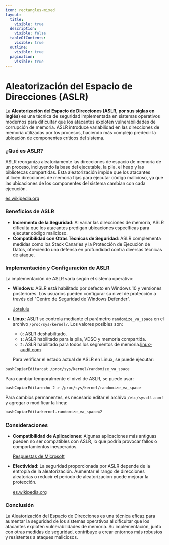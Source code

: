 ```yaml
---
icon: rectangles-mixed
layout:
  title:
    visible: true
  description:
    visible: false
  tableOfContents:
    visible: true
  outline:
    visible: true
  pagination:
    visible: true
---
```


# Aleatorización del Espacio de Direcciones (ASLR)

La **Aleatorización del Espacio de Direcciones (ASLR, por sus siglas en inglés)** es una técnica de seguridad implementada en sistemas operativos modernos para dificultar que los atacantes exploten vulnerabilidades de corrupción de memoria. ASLR introduce variabilidad en las direcciones de memoria utilizadas por los procesos, haciendo más complejo predecir la ubicación de componentes críticos del sistema.

### ¿Qué es ASLR?

ASLR reorganiza aleatoriamente las direcciones de espacio de memoria de un proceso, incluyendo la base del ejecutable, la pila, el heap y las bibliotecas compartidas. Esta aleatorización impide que los atacantes utilicen direcciones de memoria fijas para ejecutar código malicioso, ya que las ubicaciones de los componentes del sistema cambian con cada ejecución.

[es.wikipedia.org](https://es.wikipedia.org/wiki/Aleatoriedad_en_la_disposici%C3%B3n_del_espacio_de_direcciones?utm_source=chatgpt.com)

### Beneficios de ASLR

* **Incremento de la Seguridad**: Al variar las direcciones de memoria, ASLR dificulta que los atacantes predigan ubicaciones específicas para ejecutar código malicioso.
* **Compatibilidad con Otras Técnicas de Seguridad**: ASLR complementa medidas como los Stack Canaries y la Protección de Ejecución de Datos, ofreciendo una defensa en profundidad contra diversas técnicas de ataque.

### Implementación y Configuración de ASLR

La implementación de ASLR varía según el sistema operativo:

*   **Windows**: ASLR está habilitado por defecto en Windows 10 y versiones posteriores. Los usuarios pueden configurar su nivel de protección a través del "Centro de Seguridad de Windows Defender".

    [Jotelulu](https://jotelulu.com/soporte/tutoriales/como-configurar-la-proteccion-contra-vulnerabilidades-de-seguridad-aslr/?utm_source=chatgpt.com)
*   **Linux**: ASLR se controla mediante el parámetro `randomize_va_space` en el archivo `/proc/sys/kernel/`. Los valores posibles son:

    * `0`: ASLR deshabilitado.
    * `1`: ASLR habilitado para la pila, VDSO y memoria compartida.
    * `2`: ASLR habilitado para todos los segmentos de memoria.[linux-audit.com](https://linux-audit.com/linux-aslr-and-kernelrandomize_va_space-setting/?utm_source=chatgpt.com)

    Para verificar el estado actual de ASLR en Linux, se puede ejecutar:

```bash
bashCopiarEditarcat /proc/sys/kernel/randomize_va_space
```

Para cambiar temporalmente el nivel de ASLR, se puede usar:

```bash
bashCopiarEditarecho 2 > /proc/sys/kernel/randomize_va_space
```

Para cambios permanentes, es necesario editar el archivo `/etc/sysctl.conf` y agregar o modificar la línea:

```bash
bashCopiarEditarkernel.randomize_va_space=2
```

### Consideraciones

*   **Compatibilidad de Aplicaciones**: Algunas aplicaciones más antiguas pueden no ser compatibles con ASLR, lo que podría provocar fallos o comportamientos inesperados.

    [Respuestas de Microsoft](https://answers.microsoft.com/es-es/windows/forum/all/windows-10-qu%C3%A9-es-aslr-obligatorio/4dfb61f2-85ec-496d-ad46-6159b8d77396?utm_source=chatgpt.com)
*   **Efectividad**: La seguridad proporcionada por ASLR depende de la entropía de la aleatorización. Aumentar el rango de direcciones aleatorias o reducir el período de aleatorización puede mejorar la protección.

    [es.wikipedia.org](https://es.wikipedia.org/wiki/Aleatoriedad_en_la_disposici%C3%B3n_del_espacio_de_direcciones?utm_source=chatgpt.com)

### Conclusión

La Aleatorización del Espacio de Direcciones es una técnica eficaz para aumentar la seguridad de los sistemas operativos al dificultar que los atacantes exploten vulnerabilidades de memoria. Su implementación, junto con otras medidas de seguridad, contribuye a crear entornos más robustos y resistentes a ataques maliciosos.
